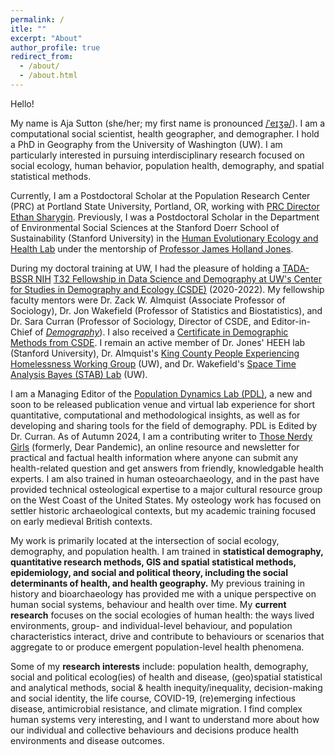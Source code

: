```yaml
---
permalink: /
itle: ""
excerpt: "About"
author_profile: true
redirect_from: 
  - /about/
  - /about.html
---
```


Hello! 


My name is Aja Sutton (she/her; my first name is pronounced [/ˈeɪʒə/](https://upload.wikimedia.org/wikipedia/commons/2/2e/En-us-Asia.ogg)). I am a computational social scientist, health geographer, and demographer. I hold a PhD in Geography from the University of Washington (UW). I am particularly interested in pursuing interdisciplinary research focused on social ecology, human behavior, population health, demography, and spatial statistical methods. 


Currently, I am a Postdoctoral Scholar at the Population Research Center (PRC) at Portland State University, Portland, OR, working with [PRC Director Ethan Sharygin](https://www.pdx.edu/profile/ethan-sharygin-0#:~:text=Ethan%20Sharygin%20is%20the%20Director,with%20the%20U.S.%20Census%20Bureau.). Previously, I was a Postdoctoral Scholar in the Department of Environmental Social Sciences at the Stanford Doerr School of Sustainability (Stanford University) in the [Human Evolutionary Ecology and Health Lab](https://heeh.stanford.edu/) under the mentorship of [Professor James Holland Jones](https://heeh.stanford.edu/about/james-holland-jones).

During my doctoral training at UW, I had the pleasure of holding a [TADA-BSSR NIH](https://obssr.od.nih.gov/news-and-events/news/director-voice/obssr-launches-training-advanced-data-and-analytics-behavioral) [T32 Fellowship in Data Science and Demography at UW's Center for Studies in Demography and Ecology (CSDE)](https://csde.washington.edu/training/fellowship-funding/data-science-demography-population-health-training/) (2020-2022). My fellowship faculty mentors were Dr. Zack W. Almquist (Associate Professor of Sociology), Dr. Jon Wakefield (Professor of Statistics and Biostatistics), and Dr. Sara Curran (Professor of Sociology, Director of CSDE, and Editor-in-Chief of [*Demography*](https://read.dukeupress.edu/demography)). I also received a [Certificate in Demographic Methods from CSDE](https://csde.washington.edu/training/demographic-certificate/). I remain an active member of Dr. Jones' HEEH lab (Stanford University), Dr. Almquist's [King County People Experiencing Homelessness Working Group](https://ssdalab.github.io/kcpehworkinggroup/) (UW), and Dr. Wakefield's [Space Time Analysis Bayes (STAB) Lab](https://alanamcgovern.github.io/stablab/) (UW).


I am a Managing Editor of the [Population Dynamics Lab (PDL)](https://population-dynamics-lab.csde.washington.edu/), a new and soon to be released publication venue and virtual lab experience for short quantitative, computational and methodological insights, as well as for developing and sharing tools for the field of demography. PDL is Edited by Dr. Curran. As of Autumn 2024, I am a contributing writer to [Those Nerdy Girls](https://thosenerdygirls.org/) (formerly, Dear Pandemic), an online resource and newsletter for practical and factual health information where anyone can submit any health-related question and get answers from friendly, knowledgable health experts. I am also trained in human osteoarchaeology, and in the past have provided technical osteological expertise to a major cultural resource group on the West Coast of the United States. My osteology work has focused on settler historic archaeological contexts, but my academic training focused on early medieval British contexts.


My work is primarily located at the intersection of social ecology, demography, and population health. I am trained in **statistical demography, quantitative research methods, GIS and spatial statistical methods, epidemiology, and social and political theory, including the social determinants of health, and health geography.** My previous training in history and bioarchaeology has provided me with a unique perspective on human social systems, behaviour and health over time. My **current research** focuses on the social ecologies of human health: the ways lived environments, group- and individual-level behaviour, and population characteristics interact, drive and contribute to behaviours or scenarios that aggregate to or produce emergent population-level health phenomena. 


Some of my **research interests** include: population health, demography, social and political ecolog(ies) of health and disease, (geo)spatial statistical and analytical methods, social & health inequity/inequality, decision-making and social identity, the life course, COVID-19, (re)emerging infectious disease, antimicrobial resistance, and climate migration. I find complex human systems very interesting, and I want to understand more about how our individual and collective behaviours and decisions produce health environments and disease outcomes.



